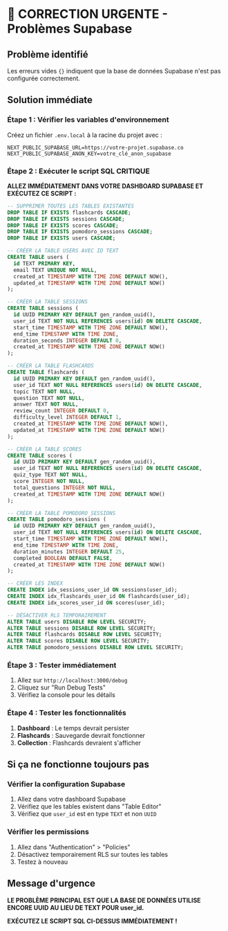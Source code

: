 # 🚨 CORRECTION URGENTE - Problèmes Supabase

## Problème identifié
Les erreurs vides `{}` indiquent que la base de données Supabase n'est pas configurée correctement.

## Solution immédiate

### Étape 1 : Vérifier les variables d'environnement
Créez un fichier `.env.local` à la racine du projet avec :

```env
NEXT_PUBLIC_SUPABASE_URL=https://votre-projet.supabase.co
NEXT_PUBLIC_SUPABASE_ANON_KEY=votre_clé_anon_supabase
```

### Étape 2 : Exécuter le script SQL CRITIQUE
**ALLEZ IMMÉDIATEMENT DANS VOTRE DASHBOARD SUPABASE ET EXÉCUTEZ CE SCRIPT :**

```sql
-- SUPPRIMER TOUTES LES TABLES EXISTANTES
DROP TABLE IF EXISTS flashcards CASCADE;
DROP TABLE IF EXISTS sessions CASCADE;
DROP TABLE IF EXISTS scores CASCADE;
DROP TABLE IF EXISTS pomodoro_sessions CASCADE;
DROP TABLE IF EXISTS users CASCADE;

-- CRÉER LA TABLE USERS AVEC ID TEXT
CREATE TABLE users (
  id TEXT PRIMARY KEY,
  email TEXT UNIQUE NOT NULL,
  created_at TIMESTAMP WITH TIME ZONE DEFAULT NOW(),
  updated_at TIMESTAMP WITH TIME ZONE DEFAULT NOW()
);

-- CRÉER LA TABLE SESSIONS
CREATE TABLE sessions (
  id UUID PRIMARY KEY DEFAULT gen_random_uuid(),
  user_id TEXT NOT NULL REFERENCES users(id) ON DELETE CASCADE,
  start_time TIMESTAMP WITH TIME ZONE DEFAULT NOW(),
  end_time TIMESTAMP WITH TIME ZONE,
  duration_seconds INTEGER DEFAULT 0,
  created_at TIMESTAMP WITH TIME ZONE DEFAULT NOW()
);

-- CRÉER LA TABLE FLASHCARDS
CREATE TABLE flashcards (
  id UUID PRIMARY KEY DEFAULT gen_random_uuid(),
  user_id TEXT NOT NULL REFERENCES users(id) ON DELETE CASCADE,
  topic TEXT NOT NULL,
  question TEXT NOT NULL,
  answer TEXT NOT NULL,
  review_count INTEGER DEFAULT 0,
  difficulty_level INTEGER DEFAULT 1,
  created_at TIMESTAMP WITH TIME ZONE DEFAULT NOW(),
  updated_at TIMESTAMP WITH TIME ZONE DEFAULT NOW()
);

-- CRÉER LA TABLE SCORES
CREATE TABLE scores (
  id UUID PRIMARY KEY DEFAULT gen_random_uuid(),
  user_id TEXT NOT NULL REFERENCES users(id) ON DELETE CASCADE,
  quiz_type TEXT NOT NULL,
  score INTEGER NOT NULL,
  total_questions INTEGER NOT NULL,
  created_at TIMESTAMP WITH TIME ZONE DEFAULT NOW()
);

-- CRÉER LA TABLE POMODORO_SESSIONS
CREATE TABLE pomodoro_sessions (
  id UUID PRIMARY KEY DEFAULT gen_random_uuid(),
  user_id TEXT NOT NULL REFERENCES users(id) ON DELETE CASCADE,
  start_time TIMESTAMP WITH TIME ZONE DEFAULT NOW(),
  end_time TIMESTAMP WITH TIME ZONE,
  duration_minutes INTEGER DEFAULT 25,
  completed BOOLEAN DEFAULT FALSE,
  created_at TIMESTAMP WITH TIME ZONE DEFAULT NOW()
);

-- CRÉER LES INDEX
CREATE INDEX idx_sessions_user_id ON sessions(user_id);
CREATE INDEX idx_flashcards_user_id ON flashcards(user_id);
CREATE INDEX idx_scores_user_id ON scores(user_id);

-- DÉSACTIVER RLS TEMPORAIREMENT
ALTER TABLE users DISABLE ROW LEVEL SECURITY;
ALTER TABLE sessions DISABLE ROW LEVEL SECURITY;
ALTER TABLE flashcards DISABLE ROW LEVEL SECURITY;
ALTER TABLE scores DISABLE ROW LEVEL SECURITY;
ALTER TABLE pomodoro_sessions DISABLE ROW LEVEL SECURITY;
```

### Étape 3 : Tester immédiatement
1. Allez sur `http://localhost:3000/debug`
2. Cliquez sur "Run Debug Tests"
3. Vérifiez la console pour les détails

### Étape 4 : Tester les fonctionnalités
1. **Dashboard** : Le temps devrait persister
2. **Flashcards** : Sauvegarde devrait fonctionner
3. **Collection** : Flashcards devraient s'afficher

## Si ça ne fonctionne toujours pas

### Vérifier la configuration Supabase
1. Allez dans votre dashboard Supabase
2. Vérifiez que les tables existent dans "Table Editor"
3. Vérifiez que `user_id` est en type `TEXT` et non `UUID`

### Vérifier les permissions
1. Allez dans "Authentication" > "Policies"
2. Désactivez temporairement RLS sur toutes les tables
3. Testez à nouveau

## Message d'urgence
**LE PROBLÈME PRINCIPAL EST QUE LA BASE DE DONNÉES UTILISE ENCORE UUID AU LIEU DE TEXT POUR user_id.**

**EXÉCUTEZ LE SCRIPT SQL CI-DESSUS IMMÉDIATEMENT !** 